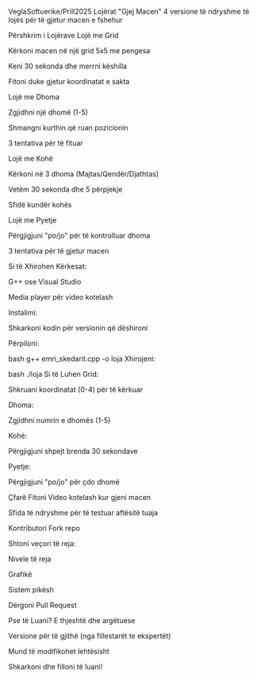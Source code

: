 VeglaSoftuerike/Prill2025
Lojërat "Gjej Macen"
4 versione të ndryshme të lojës për të gjetur macen e fshehur

Përshkrim i Lojërave
Lojë me Grid

Kërkoni macen në një grid 5x5 me pengesa

Keni 30 sekonda dhe merrni këshilla

Fitoni duke gjetur koordinatat e sakta

Lojë me Dhoma

Zgjidhni një dhomë (1-5)

Shmangni kurthin që ruan pozicionin

3 tentativa për të fituar

Lojë me Kohë

Kërkoni në 3 dhoma (Majtas/Qendër/Djathtas)

Vetëm 30 sekonda dhe 5 përpjekje

Sfidë kundër kohës

Lojë me Pyetje

Përgjigjuni "po/jo" për të kontrolluar dhoma

3 tentativa për të gjetur macen

Si të Xhirohen
Kërkesat:

G++ ose Visual Studio

Media player për video kotelash

Instalimi:

Shkarkoni kodin për versionin që dëshironi

Përpiloni:

bash
g++ emri_skedarit.cpp -o loja
Xhirojeni:

bash
./loja
Si të Luhen
Grid:

Shkruani koordinatat (0-4) për të kërkuar

Dhoma:

Zgjidhni numrin e dhomës (1-5)

Kohë:

Përgjigjuni shpejt brenda 30 sekondave

Pyetje:

Përgjigjuni "po/jo" për çdo dhomë

Çfarë Fitoni
Video kotelash kur gjeni macen

Sfida të ndryshme për të testuar aftësitë tuaja

Kontributori
Fork repo

Shtoni veçori të reja:

Nivele të reja

Grafikë

Sistem pikësh

Dërgoni Pull Request

Pse të Luani?
E thjeshtë dhe argëtuese

Versione për të gjithë (nga fillestarët te ekspertët)

Mund të modifikohet lehtësisht

Shkarkoni dhe filloni të luani!


